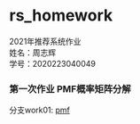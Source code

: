 # rs_homework
2021年推荐系统作业  
姓名：周志辉  
学号：2020223040049  
### 第一次作业 PMF概率矩阵分解
分支work01: [pmf](https://github.com/zzhin/rs_homework/tree/work01)
